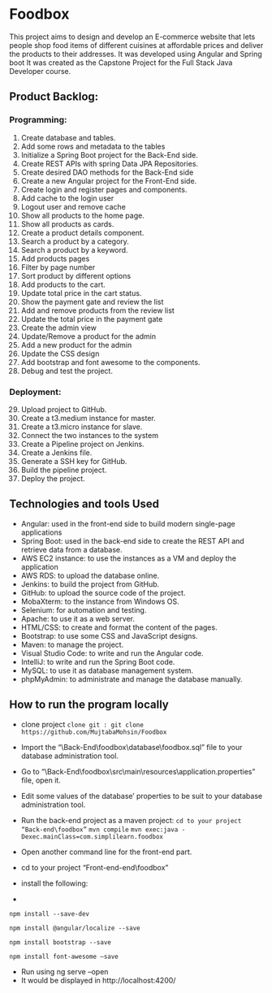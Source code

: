 # Foodbox
This project aims to design and develop an E-commerce website that lets people shop food items of different cuisines at affordable prices and deliver the products to their addresses. It was developed using Angular and Spring boot It was created as the Capstone Project for the Full Stack Java Developer course.

## Product Backlog:
### Programming:
1.	Create database and tables.
2.	Add some rows and metadata to the tables
3.	Initialize a Spring Boot project for the Back-End side.
4.	Create REST APIs with spring Data JPA Repositories.
5.	Create desired DAO methods for the Back-End side
6.	Create a new Angular project for the Front-End side.
7.	Create login and register pages and components.
8.	Add cache to the login user
9.	Logout user and remove cache
10.	Show all products to the home page.
11.	Show all products as cards.
12.	Create a product details component.
13.	Search a product by a category.
14.	Search a product by a keyword.
15.	Add products pages
16.	Filter by page number
17.	Sort product by different options
18.	Add products to the cart.
19.	Update total price in the cart status.
20.	Show the payment gate and review the list
21.	Add and remove products from the review list
22.	Update the total price in the payment gate
23.	Create the admin view 
24.	Update/Remove a product for the admin
25.	Add a new product for the admin
26.	Update the CSS design
27.	Add bootstrap and font awesome to the components. 
28.	Debug and test the project.
### Deployment:
29.	Upload project to GitHub.
30.	Create a t3.medium instance for master.
31.	Create a t3.micro instance for slave.
32.	Connect the two instances to the system
33.	Create a Pipeline project on Jenkins.
34.	Create a Jenkins file.
35.	Generate a SSH key for GitHub.
36.	Build the pipeline project.
37.	Deploy the project.

## Technologies and tools Used
- Angular: used in the front-end side to build modern single-page applications
- Spring Boot: used in the back-end side to create the REST API and retrieve data from a database.
- AWS EC2 instance:  to use the instances as a VM and deploy the application
- AWS RDS: to upload the database online.
- Jenkins: to build the project from GitHub.
- GitHub: to upload the source code of the project.
- MobaXterm: to the instance from Windows OS.
- Selenium: for automation and testing.
- Apache: to use it as a web server.
- HTML/CSS: to create and format the content of the pages.
- Bootstrap: to use some CSS and JavaScript designs.
- Maven: to manage the project.
- Visual Studio Code: to write and run the Angular code.
- IntelliJ: to write and run the Spring Boot code.
- MySQL: to use it as database management system.
- phpMyAdmin: to administrate and manage the database manually.


## How to run the program locally
-	clone project
```clone git : git clone https://github.com/MujtabaMohsin/Foodbox```

-	Import the “\Back-End\foodbox\database\foodbox.sql” file to your database administration tool.
-	Go to “\Back-End\foodbox\src\main\resources\application.properties” file, open it.
-	Edit some values of the database’ properties to be suit to your database administration tool.
-	Run the back-end project as a maven project:
```cd to your project “Back-end\foodbox”```
```mvn compile```
```mvn exec:java -Dexec.mainClass=com.simplilearn.foodbox```
-	Open another command line for the front-end part.
-	cd to your project “Front-end-end\foodbox”
-	install the following:
-	
```npm install --save-dev```

```npm install @angular/localize --save```

```npm install bootstrap --save```

```npm install font-awesome –save```

-	Run using ng serve –open
-	It would be displayed in http://localhost:4200/



